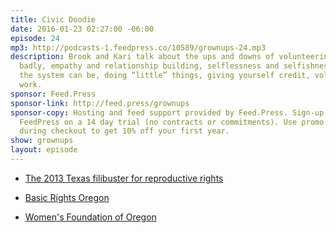 ```yaml
---
title: Civic Doodie
date: 2016-01-23 02:27:00 -06:00
episode: 24
mp3: http://podcasts-1.feedpress.co/10589/grownups-24.mp3
description: Brook and Kari talk about the ups and downs of volunteering, kids volunteering
  badly, empathy and relationship building, selflessness and selfishness, how broken
  the system can be, doing “little” things, giving yourself credit, volunteering at
  work.
sponsor: Feed.Press
sponsor-link: http://feed.press/grownups
sponsor-copy: Hosting and feed support provided by Feed.Press. Sign-up today and try
  FeedPress on a 14 day trial (no contracts or commitments). Use promo code grownups
  during checkout to get 10% off your first year.
show: grownups
layout: episode
---
```


* [The 2013 Texas filibuster for reproductive rights][1]

* [Basic Rights Oregon][2]

* [Women's Foundation of Oregon][3]

[1]: https://en.wikipedia.org/wiki/Wendy_Davis_(politician)#2013_filibuster
[2]: http://www.basicrights.org/
[3]: https://womensfoundationoforegon.org/
